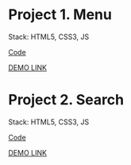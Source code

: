 # Project 1. Menu
Stack: HTML5, CSS3, JS

[Code](https://github.com/Vira-V/WJS_test_task/tree/main/Project_1_Menu)
   
[DEMO LINK](https://vira-v.github.io/Menu_clean_JS/)


# Project 2. Search
Stack: HTML5, CSS3, JS

[Code](https://github.com/Vira-V/WJS_test_task/tree/main/Project_2_Search)
   
[DEMO LINK](https://vira-v.github.io/Menu_clean_JS/)
